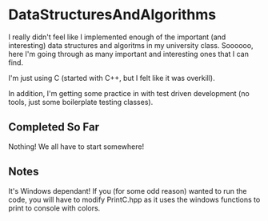 # DataStructuresAndAlgorithms

I really didn't feel like I implemented enough of the important (and interesting) data structures and algoritms in my university class. Soooooo, here I'm going through as many important and interesting ones that I can find.

I'm just using C (started with C++, but I felt like it was overkill). 

In addition, I'm getting some practice in with test driven development (no tools, just some boilerplate testing classes).

## Completed So Far

Nothing! We all have to start somewhere!

## Notes

It's Windows dependant! If you (for some odd reason) wanted to run the code, you will have to modify PrintC.hpp as it uses the windows functions to print to console with colors.
